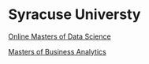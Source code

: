 # Syracuse Universty

[Online Masters of Data Science](https://ischoolonline.syr.edu/graduate-programs/applied-data-science/)

[Masters of Business Analytics](https://whitman.syr.edu/programs-and-academics/programs/ms/Business-Analytics/curriculum.aspx)

